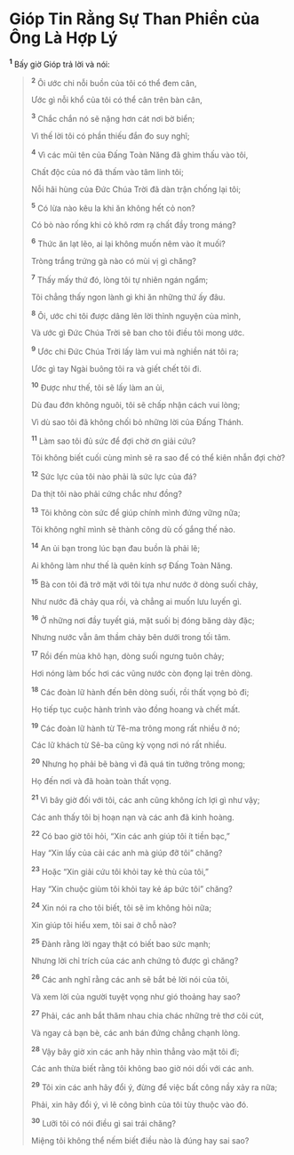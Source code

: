 # Gióp Tin Rằng Sự Than Phiền của Ông Là Hợp Lý
<sup><b>1</b></sup> Bấy giờ Gióp trả lời và nói:


> <sup><b>2</b></sup> Ôi ước chi nỗi buồn của tôi có thể đem cân,
> 
> Ước gì nỗi khổ của tôi có thể cân trên bàn cân,
> 
> <sup><b>3</b></sup> Chắc chắn nó sẽ nặng hơn cát nơi bờ biển;
> 
> Vì thế lời tôi có phần thiếu đắn đo suy nghĩ;
> 
> <sup><b>4</b></sup> Vì các mũi tên của Ðấng Toàn Năng đã ghim thấu vào tôi,
> 
> Chất độc của nó đã thấm vào tâm linh tôi;
> 
> Nỗi hãi hùng của Ðức Chúa Trời đã dàn trận chống lại tôi;
> 
> <sup><b>5</b></sup> Có lừa nào kêu la khi ăn không hết cỏ non?
> 
> Có bò nào rống khi cỏ khô rơm rạ chất đầy trong máng?
> 
> <sup><b>6</b></sup> Thức ăn lạt lẽo, ai lại không muốn nêm vào ít muối?
> 
> Tròng trắng trứng gà nào có mùi vị gì chăng?
> 
> <sup><b>7</b></sup> Thấy mấy thứ đó, lòng tôi tự nhiên ngán ngẩm;
> 
> Tôi chẳng thấy ngon lành gì khi ăn những thứ ấy đâu.
> 
> <sup><b>8</b></sup> Ôi, ước chi tôi được dâng lên lời thỉnh nguyện của mình,
> 
> Và ước gì Ðức Chúa Trời sẽ ban cho tôi điều tôi mong ước.
> 
> <sup><b>9</b></sup> Ước chi Ðức Chúa Trời lấy làm vui mà nghiền nát tôi ra;
> 
> Ước gì tay Ngài buông tôi ra và giết chết tôi đi.
> 
> <sup><b>10</b></sup> Ðược như thế, tôi sẽ lấy làm an ủi,
> 
> Dù đau đớn không nguôi, tôi sẽ chấp nhận cách vui lòng;
> 
> Vì dù sao tôi đã không chối bỏ những lời của Ðấng Thánh.
> 
> <sup><b>11</b></sup> Làm sao tôi đủ sức để đợi chờ ơn giải cứu?
> 
> Tôi không biết cuối cùng mình sẽ ra sao để có thể kiên nhẫn đợi chờ?
> 
> <sup><b>12</b></sup> Sức lực của tôi nào phải là sức lực của đá?
> 
> Da thịt tôi nào phải cứng chắc như đồng?
> 
> <sup><b>13</b></sup> Tôi không còn sức để giúp chính mình đứng vững nữa;
> 
> Tôi không nghĩ mình sẽ thành công dù cố gắng thế nào.
> 
> <sup><b>14</b></sup> An ủi bạn trong lúc bạn đau buồn là phải lẽ;
> 
> Ai không làm như thế là quên kính sợ Ðấng Toàn Năng.
> 
> <sup><b>15</b></sup> Bà con tôi đã trở mặt với tôi tựa như nước ở dòng suối chảy,
> 
> Như nước đã chảy qua rồi, và chẳng ai muốn lưu luyến gì.
> 
> <sup><b>16</b></sup> Ở những nơi đầy tuyết giá, mặt suối bị đóng băng dày đặc;
> 
> Nhưng nước vẫn âm thầm chảy bên dưới trong tối tăm.
> 
> <sup><b>17</b></sup> Rồi đến mùa khô hạn, dòng suối ngưng tuôn chảy;
> 
> Hơi nóng làm bốc hơi các vũng nước còn đọng lại trên dòng.
> 
> <sup><b>18</b></sup> Các đoàn lữ hành đến bên dòng suối, rồi thất vọng bỏ đi;
> 
> Họ tiếp tục cuộc hành trình vào đồng hoang và chết mất.
> 
> <sup><b>19</b></sup> Các đoàn lữ hành từ Tê-ma trông mong rất nhiều ở nó;
> 
> Các lữ khách từ Sê-ba cũng kỳ vọng nơi nó rất nhiều.
> 
> <sup><b>20</b></sup> Nhưng họ phải bẽ bàng vì đã quá tin tưởng trông mong;
> 
> Họ đến nơi và đã hoàn toàn thất vọng.
> 
> <sup><b>21</b></sup> Vì bây giờ đối với tôi, các anh cũng không ích lợi gì như vậy;
> 
> Các anh thấy tôi bị hoạn nạn và các anh đã kinh hoàng.
> 
> <sup><b>22</b></sup> Có bao giờ tôi hỏi, “Xin các anh giúp tôi ít tiền bạc,”
> 
> Hay “Xin lấy của cải các anh mà giúp đỡ tôi” chăng?
> 
> <sup><b>23</b></sup> Hoặc “Xin giải cứu tôi khỏi tay kẻ thù của tôi,”
> 
> Hay “Xin chuộc giùm tôi khỏi tay kẻ áp bức tôi” chăng?
> 
> <sup><b>24</b></sup> Xin nói ra cho tôi biết, tôi sẽ im không hỏi nữa;
> 
> Xin giúp tôi hiểu xem, tôi sai ở chỗ nào?
> 
> <sup><b>25</b></sup> Ðành rằng lời ngay thật có biết bao sức mạnh;
> 
> Nhưng lời chỉ trích của các anh chứng tỏ được gì chăng?
> 
> <sup><b>26</b></sup> Các anh nghĩ rằng các anh sẽ bắt bẻ lời nói của tôi,
> 
> Và xem lời của người tuyệt vọng như gió thoảng hay sao?
> 
> <sup><b>27</b></sup> Phải, các anh bắt thăm nhau chia chác những trẻ thơ côi cút,
> 
> Và ngay cả bạn bè, các anh bán đứng chẳng chạnh lòng.
> 
> <sup><b>28</b></sup> Vậy bây giờ xin các anh hãy nhìn thẳng vào mặt tôi đi;
> 
> Các anh thừa biết rằng tôi không bao giờ nói dối với các anh.
> 
> <sup><b>29</b></sup> Tôi xin các anh hãy đổi ý, đừng để việc bất công nầy xảy ra nữa;
> 
> Phải, xin hãy đổi ý, vì lẽ công bình của tôi tùy thuộc vào đó.
> 
> <sup><b>30</b></sup> Lưỡi tôi có nói điều gì sai trái chăng?
> 
> Miệng tôi không thể nếm biết điều nào là đúng hay sai sao?
>

